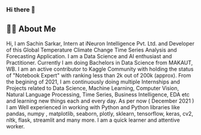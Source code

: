 ### Hi there 👋

<!--
- 🔭 I’m currently working on ...
- 🌱 I’m currently learning ...
- 👯 I’m looking to collaborate on ...
- 🤔 I’m looking for help with ...
- 💬 Ask me about ...
- 📫 How to reach me: ...
- 😄 Pronouns: ...
- ⚡ Fun fact: ...
-->

## 👨‍💻 About Me
Hi, I am Sachin Sarkar, Intern at iNeuron Intelligence Pvt. Ltd. and Developer of this Global Temperature Climate Change Time Series Analysis and Forecasting Application. I am a Data Science and AI enthusiast and Practitioner. Currently I am doing Bachelors in Data Science from MAKAUT, WB. I am an active contributor to Kaggle Community with holding the status of "Notebook Expert" with ranking less than 2k out of 200k (approx). From the begining of 2021, I am continuously doing multiple Internships and Projects related to Data Science, Machine Learning, Computer Vision, Natural Language Processing, Time Series, Business Intelligence, EDA etc and learning new things each and every day. As per now ( December 2021 ) I am Well experienced in working with Python and Python libraries like pandas, numpy , matplotlib, seaborn, plotly, sklearn, tensorflow, keras, cv2, nltk, flask, streamlit and many more. I am a quick learner and attentive worker.

